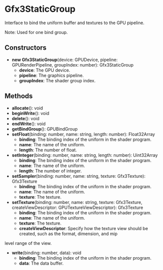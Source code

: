 # Gfx3StaticGroup

Interface to bind the uniform buffer and textures to the GPU pipeline.
Note: Used for one bind group.
## Constructors
* **new Gfx3StaticGroup**(device: GPUDevice, pipeline: GPURenderPipeline, groupIndex: number): Gfx3StaticGroup   
  * **device**: The GPU device.
  * **pipeline**: The graphics pipeline.
  * **groupIndex**: The shader group index.
## Methods
* **allocate**(): void   
* **beginWrite**(): void   
* **delete**(): void   
* **endWrite**(): void   
* **getBindGroup**(): GPUBindGroup   
* **setFloat**(binding: number, name: string, length: number): Float32Array   
  * **binding**: The binding index of the uniform in the shader program.
  * **name**: The name of the uniform.
  * **length**: The number of float.
* **setInteger**(binding: number, name: string, length: number): Uint32Array   
  * **binding**: The binding index of the uniform in the shader program.
  * **name**: The name of the uniform.
  * **length**: The number of integer.
* **setSampler**(binding: number, name: string, texture: Gfx3Texture): Gfx3Texture   
  * **binding**: The binding index of the uniform in the shader program.
  * **name**: The name of the uniform.
  * **texture**: The texture.
* **setTexture**(binding: number, name: string, texture: Gfx3Texture, createViewDescriptor: GPUTextureViewDescriptor): Gfx3Texture   
  * **binding**: The binding index of the uniform in the shader program.
  * **name**: The name of the uniform.
  * **texture**: The texture.
  * **createViewDescriptor**: Specify how the texture view should be created, such as the format, dimension, and mip
level range of the view.
* **write**(binding: number, data): void   
  * **binding**: The binding index of the uniform in the shader program.
  * **data**: The data buffer.
